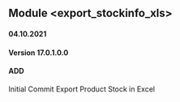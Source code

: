 ## Module <export_stockinfo_xls>

#### 04.10.2021
#### Version 17.0.1.0.0
#### ADD
Initial Commit  Export Product Stock in Excel





